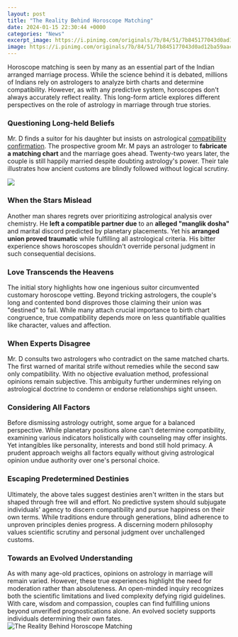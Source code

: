 ```yaml
---
layout: post
title: "The Reality Behind Horoscope Matching"
date: 2024-01-15 22:30:44 +0000
categories: "News"
excerpt_image: https://i.pinimg.com/originals/7b/84/51/7b845177043d0ad12ba59aacf3951021.png
image: https://i.pinimg.com/originals/7b/84/51/7b845177043d0ad12ba59aacf3951021.png
---
```


Horoscope matching is seen by many as an essential part of the Indian arranged marriage process. While the science behind it is debated, millions of Indians rely on astrologers to analyze birth charts and determine compatibility. However, as with any predictive system, horoscopes don't always accurately reflect reality. This long-form article explores different perspectives on the role of astrology in marriage through true stories.
### Questioning Long-held Beliefs
Mr. D finds a suitor for his daughter but insists on astrological [compatibility confirmation](https://store.fi.io.vn/los-angeles-best-mom-best-mom-mothers-day-los-angeles-city645-t-shirt). The prospective groom Mr. M pays an astrologer to **fabricate a matching chart** and the marriage goes ahead. Twenty-two years later, the couple is still happily married despite doubting astrology's power. Their tale illustrates how ancient customs are blindly followed without logical scrutiny. 

![](https://i.pinimg.com/originals/a6/e2/2e/a6e22ee0817163bf3b73524d006c7059.jpg)
### When the Stars Mislead  
Another man shares regrets over prioritizing astrological analysis over chemistry. He **left a compatible partner due** to an **alleged "manglik dosha"** and marital discord predicted by planetary placements. Yet his **arranged union proved traumatic** while fulfilling all astrological criteria. His bitter experience shows horoscopes shouldn't override personal judgment in such consequential decisions.
### Love Transcends the Heavens
The initial story highlights how one ingenious suitor circumvented customary horoscope vetting. Beyond tricking astrologers, the couple's long and contented bond disproves those claiming their union was "destined" to fail. While many attach crucial importance to birth chart congruence, true compatibility depends more on less quantifiable qualities like character, values and affection. 
### When Experts Disagree  
Mr. D consults two astrologers who contradict on the same matched charts. The first warned of marital strife without remedies while the second saw only compatibility. With no objective evaluation method, professional opinions remain subjective. This ambiguity further undermines relying on astrological doctrine to condemn or endorse relationships sight unseen. 
### Considering All Factors  
Before dismissing astrology outright, some argue for a balanced perspective. While planetary positions alone can't determine compatibility, examining various indicators holistically with counseling may offer insights. Yet intangibles like personality, interests and bond still hold primacy. A prudent approach weighs all factors equally without giving astrological opinion undue authority over one's personal choice.
### Escaping Predetermined Destinies  
Ultimately, the above tales suggest destinies aren't written in the stars but shaped through free will and effort. No predictive system should subjugate individuals' agency to discern compatibility and pursue happiness on their own terms. While traditions endure through generations, blind adherence to unproven principles denies progress. A discerning modern philosophy values scientific scrutiny and personal judgment over unchallenged customs.
### Towards an Evolved Understanding  
As with many age-old practices, opinions on astrology in marriage will remain varied. However, these true experiences highlight the need for moderation rather than absoluteness. An open-minded inquiry recognizes both the scientific limitations and lived complexity defying rigid guidelines. With care, wisdom and compassion, couples can find fulfilling unions beyond unverified prognostications alone. An evolved society supports individuals determining their own fates.
![The Reality Behind Horoscope Matching](https://i.pinimg.com/originals/7b/84/51/7b845177043d0ad12ba59aacf3951021.png)